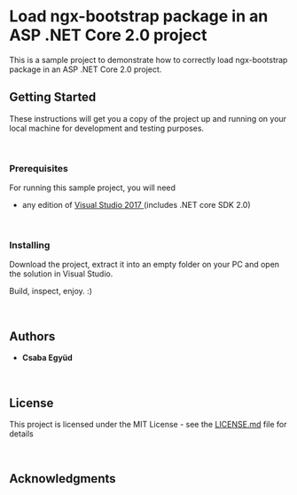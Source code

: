 Load **ngx-bootstrap** package in an ASP .NET Core 2.0 project
==============================================================

This is a sample project to demonstrate how to correctly load ngx-bootstrap
package in an ASP .NET Core 2.0 project.

Getting Started
---------------

These instructions will get you a copy of the project up and running on your
local machine for development and testing purposes.

 

### Prerequisites

For running this sample project, you will need

-   any edition of [Visual Studio 2017
    ](https://www.visualstudio.com/downloads/) (includes .NET core SDK 2.0)

 

### Installing

Download the project, extract it into an empty folder on your PC and open the
solution in Visual Studio.

Build, inspect, enjoy. :)

 

Authors
-------

-   **Csaba Együd**

 

License
-------

This project is licensed under the MIT License - see the
[LICENSE.md](LICENSE.md) file for details

 

Acknowledgments
---------------
